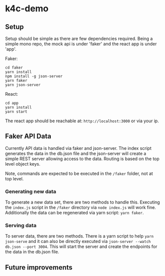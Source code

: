 # k4c-demo

## Setup

Setup should be simple as there are few dependencies required. Being a simple mono repo, the mock api is under 'faker' and the react app is under 'app'.

Faker:

```
cd faker
yarn install
npm install -g json-server
yarn faker
yarn json-server
```

React:

```
cd app
yarn install
yarn start
```

The react app should be reachable at: `http://localhost:3000` or via your ip.

## Faker API Data

Currently API data is handled via faker and json-server. The index script generates the data in the db.json file and the json-server will create a simple REST server allowing access to the data. Routing is based on the top level object keys.

Note, commands are expected to be executed in the `/faker` folder, not at top level.

### Generating new data

To generate a new data set, there are two methods to handle this. Executing the `index.js` script in the `/faker` directory via `node index.js` will work fine. Additionally the data can be regenerated via yarn script: `yarn faker`.

### Serving data

To server data, there are two methods. There is a yarn script to help `yarn json-serve` and it can also be directly executed via `json-server --watch db.json --port 3004`. This will start the server and create the endpoints for the data in the db.json file.

## Future improvements
